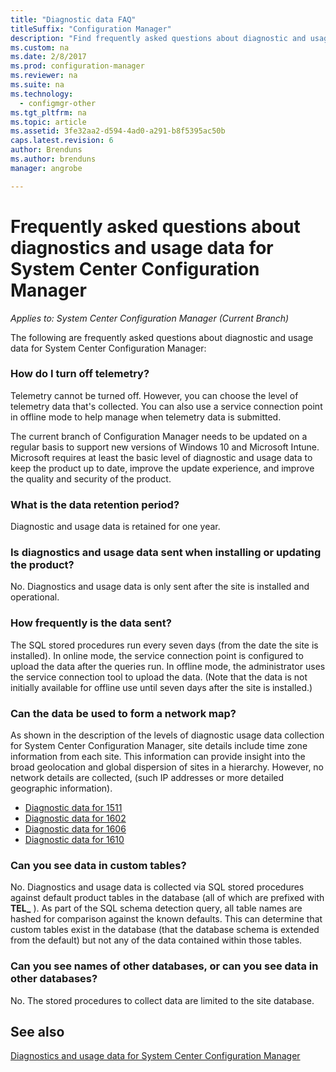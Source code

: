 ```yaml
---
title: "Diagnostic data FAQ"
titleSuffix: "Configuration Manager"
description: "Find frequently asked questions about diagnostic and usage data for System Center Configuration Manager."
ms.custom: na
ms.date: 2/8/2017
ms.prod: configuration-manager
ms.reviewer: na
ms.suite: na
ms.technology:
  - configmgr-other
ms.tgt_pltfrm: na
ms.topic: article
ms.assetid: 3fe32aa2-d594-4ad0-a291-b8f5395ac50b
caps.latest.revision: 6
author: Brenduns
ms.author: brenduns
manager: angrobe

---
```

# Frequently asked questions about diagnostics and usage data for System Center Configuration Manager

*Applies to: System Center Configuration Manager (Current Branch)*

The following are frequently asked questions about diagnostic and usage data for System Center Configuration Manager:  

###  <a name="bkmk_off"></a> How do I turn off telemetry?  
Telemetry cannot be turned off. However, you can choose the level of telemetry data that's collected. You can also use a service connection point in offline mode to help manage when telemetry data is submitted.

The current branch of Configuration Manager needs to be updated on a regular basis to support new versions of Windows 10 and Microsoft Intune. Microsoft requires at least the basic level of diagnostic and usage data to keep the product up to date, improve the update experience, and improve the quality and security of the product.

###  <a name="bkmk_retention"></a> What is the data retention period?  
 Diagnostic and usage data is retained for one year.  

###  <a name="bkmk_update"></a> Is diagnostics and usage data sent when installing or updating the product?  
 No. Diagnostics and usage data is only sent after the site is installed and operational.  

###  <a name="bkmk_frequency"></a> How frequently is the data sent?  
 The SQL stored procedures run every seven days (from the date the site is installed). In online mode, the service connection point is configured to upload the data after the queries run. In offline mode, the administrator uses the service connection tool to upload the data. (Note that the data is not initially available for offline use until seven days after the site is installed.)  

###  <a name="bkmk_network"></a> Can the data be used to form a network map?  
 As shown in the description of the levels of diagnostic usage data collection for System Center Configuration Manager, site details include time zone information from each site. This information can provide insight into the broad geolocation and global dispersion of sites in a hierarchy. However, no network details are collected, (such IP addresses or more detailed geographic information).
 - [Diagnostic data for 1511](/sccm/core/plan-design/diagnostics/levels-of-diagnostic-usage-data-collection-1511)
 - [Diagnostic data for 1602](/sccm/core/plan-design/diagnostics/levels-of-diagnostic-usage-data-collection-1602)
 - [Diagnostic data for 1606](/sccm/core/plan-design/diagnostics/levels-of-diagnostic-usage-data-collection-1606)
 - [Diagnostic data for 1610](/sccm/core/plan-design/diagnostics/levels-of-diagnostic-usage-data-collection-1610)


###  <a name="bkmk_tables"></a> Can you see data in custom tables?  
 No. Diagnostics and usage data is collected via SQL stored procedures against default product tables in the database (all of which are prefixed with **TEL_** ). As part of the SQL schema detection query, all table names are hashed for comparison against the known defaults. This can determine that custom tables exist in the database (that the database schema is extended from the default) but not any of the data contained within those tables.  

###  <a name="bkmk_databases"></a> Can you see names of other databases, or can you see data in other databases?  
 No. The stored procedures to collect data are limited to the site database.  

## See also  
 [Diagnostics and usage data for System Center Configuration Manager](../../core/plan-design/diagnostics/diagnostics-and-usage-data.md)
